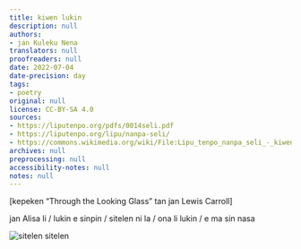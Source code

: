 ```yaml
---
title: kiwen lukin
description: null
authors:
- jan Kuleku Nena
translators: null
proofreaders: null
date: 2022-07-04
date-precision: day
tags:
- poetry
original: null
license: CC-BY-SA 4.0
sources:
- https://liputenpo.org/pdfs/0014seli.pdf
- https://liputenpo.org/lipu/nanpa-seli/
- https://commons.wikimedia.org/wiki/File:Lipu_tenpo_nanpa_seli_-_kiwen_lukin.png
archives: null
preprocessing: null
accessibility-notes: null
notes: null
---
```


[kepeken “Through the Looking Glass” tan jan Lewis Carroll]

jan Alisa li / lukin e sinpin / sitelen ni la / ona li lukin / e ma sin nasa

![sitelen sitelen](https://upload.wikimedia.org/wikipedia/commons/a/a1/Lipu_tenpo_nanpa_seli_-_kiwen_lukin.png)
